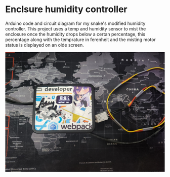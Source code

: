# Enclsure humidity controller

Arduino code and circuit diagram for my snake's modified humidity controller. This project uses a temp and humidity sensor to mist the enclosure once the humidity drops below a certan percentage, this percentage along with the temprature in ferenheit and the misting motor status is displayed on an olde screen.

![alt text](https://github.com/2omethingBaD/Humidity-sensor/blob/main/img/20231119_002036.jpg?raw=true)
